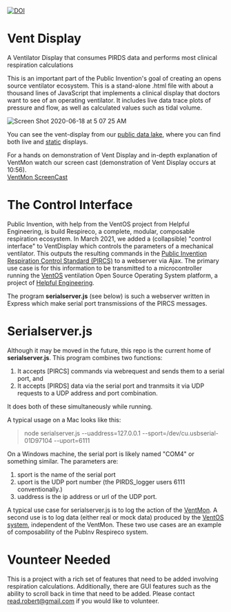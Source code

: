 
[![DOI](https://zenodo.org/badge/273199904.svg)](https://zenodo.org/badge/latestdoi/273199904)

# Vent Display
A Ventilator Display that consumes PIRDS data and performs most clinical respiration calculations

This is an important part of the Public Invention's goal of creating an opens source ventilator ecosystem.
This is a stand-alone .html file with about a thousand lines of JavaScript that implements a clinical display
that doctors want to see of an operating ventilator. It includes live data trace plots of pressure and flow, as
well as calculated values such as tidal volume.

![Screen Shot 2020-06-18 at 5 07 25 AM](https://user-images.githubusercontent.com/5296671/85007839-b52ec600-b121-11ea-92ae-3d29dba9fbb1.png)

You can see the vent-display from our [public data lake](http://ventmon.coslabs.com/), where you 
can find both live and [static](http://ventmon.coslabs.com/breath_plot?i=71.245.238.32.test_file_name.20200612135337) displays.

For a hands on demonstration of Vent Display and in-depth explanation of VentMon watch our screen cast (demonstration of Vent Display occurs at 10:56).    
[VentMon ScreenCast](https://www.youtube.com/watch?v=OV9MrMjVOCI)

# The Control Interface

Public Invention, with help from the VentOS project from Helpful Engineering, is build Respireco, a complete, modular, composable respiration ecosystem.
In March 2021, we added a (collapsible) "control interface" to VentDisplay which controls the parameters of a mechanical ventilator. 
This outputs the resulting commands in the [Public Invention Respiration Control Standard (PIRCS)](https://github.com/PubInv/PIRCS-pubinv-respiration-control-standard) to a webserver via Ajax. The primary use case is for this information to be transmitted to a microcontroller running the [VentOS](https://gitlab.com/project-ventos/ventos) ventilation Open Source Operating System platform, a project of [Helpful Engineering](https://helpfulengineering.org/).

The program **serialserver.js** (see below) is such a webserver written in Express which make serial port transmissions of the PIRCS messages.

# Serialserver.js

Although it may be moved in the future, this repo is the current home of **serialserver.js**. This program combines two functions:
1. It accepts [PIRCS] commands via webrequest and sends them to a serial port, and 
2. It accepts [PIRDS] data via the serial port and tranmsits it via UDP requests to a UDP address and port combination.

It does both of these simultaneously while running.

A typical usage on a Mac looks like this:

>  node serialserver.js --uaddress=127.0.0.1 --sport=/dev/cu.usbserial-01D97104 --uport=6111

On a Windows machine, the serial port is likely named "COM4" or something similar. The parameters are:
1. sport is the name of the serial port
2. uport is the UDP port number (the PIRDS_logger users 6111 conventionally.)
3. uaddress is the ip address or url of the UDP port.

A typical use case for serialserver.js is to log the action of the [VentMon](https://github.com/PubInv/ventmon-ventilator-inline-test-monitor).
A second use is to log data (either real or mock data) produced by the [VentOS system](https://gitlab.com/project-ventos/ventos), independent of the VentMon. These two use cases are an 
example of composability of the PubInv Respireco system. 

# Vounteer Needed

This is a project with a rich set of features that need to be added involving respiration calculations. 
Additionally, there are GUI features such as the ability to scroll back in time that need to be added. Please contact <read.robert@gmail.com> if you would like to volunteer.
